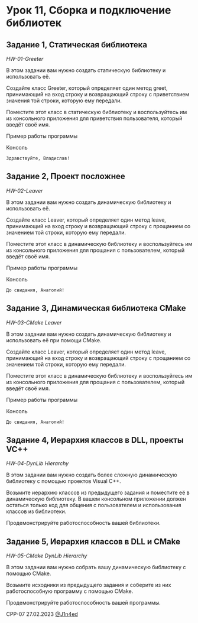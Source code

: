# Урок 11, Сборка и подключение библиотек
## Задание 1, Статическая библиотека
*HW-01-Greeter*

В этом задании вам нужно создать статическую библиотеку и использовать её.

Создайте класс Greeter, который определяет один метод greet, принимающий на вход строку и возвращающий строку с приветствием значения той строки, которую ему передали.

Поместите этот класс в статическую библиотеку и воспользуйтесь им из консольного приложения для приветствия пользователя, который введёт своё имя.

Пример работы программы

Консоль


```Введите имя: Владислав
Здравствуйте, Владислав!
```

## Задание 2, Проект посложнее
*HW-02-Leaver*

В этом задании вам нужно создать динамическую библиотеку и использовать её.

Создайте класс Leaver, который определяет один метод leave, принимающий на вход строку и возвращающий строку с прощанием со значением той строки, которую ему передали.

Поместите этот класс в динамическую библиотеку и воспользуйтесь им из консольного приложения для прощания с пользователем, который введёт своё имя.

Пример работы программы

Консоль

```Введите имя: Анатолий
До свидания, Анатолий!
```

## Задание 3, Динамическая библиотека CMake
*HW-03-CMake Leaver*

В этом задании вам нужно создать динамическую библиотеку и использовать её при помощи CMake.

Создайте класс Leaver, который определяет один метод leave, принимающий на вход строку и возвращающий строку с прощанием со значением той строки, которую ему передали.

Поместите этот класс в динамическую библиотеку и воспользуйтесь им из консольного приложения для прощания с пользователем, который введёт своё имя.

Пример работы программы

Консоль

```Введите имя: Анатолий
До свидания, Анатолий!
```

## Задание 4, Иерархия классов в DLL, проекты VC++
*HW-04-DynLib Hierarchy*

В этом задании вам нужно создать более сложную динамическую библиотеку с помощью проектов Visual C++.

Возьмите иерархию классов из предыдущего задания и поместите её в динамическую библиотеку. 
В вашем консольном приложении должен остаться только код для общения с пользователем и использования классов из библиотеки.

Продемонстрируйте работоспособность вашей библиотеки.

## Задание 5, Иерархия классов в DLL и CMake
*HW-05-CMake DynLib Hierarchy*

В этом задании вам нужно собрать вашу динамическую библиотеку с помощью CMake.

Возьмите исходники из предыдущего задания и соберите из них работоспособную программу с помощью CMake.

Продемонстрируйте работоспособность вашей программы.

CPP-07
27.02.2023
[@J1n4ed](https://github.com/J1n4ed)